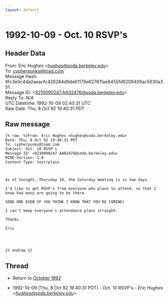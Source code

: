 ```yaml
---
layout: default
---
```


# 1992-10-09 - Oct. 10 RSVP's

## Header Data

From: Eric Hughes \<hughes@soda.berkeley.edu\><br>
To: cypherpunks@toad.com<br>
Message Hash: 6fc3e0c4da2aeacfc426284d9da61179e627611ae6455fd9209409ac5630a351<br>
Message ID: \<9210090247.AA02476@soda.berkeley.edu\><br>
Reply To: _N/A_<br>
UTC Datetime: 1992-10-09 02:40:31 UTC<br>
Raw Date: Thu, 8 Oct 92 19:40:31 PDT<br>

## Raw message

```
{% raw  %}From: Eric Hughes <hughes@soda.berkeley.edu>
Date: Thu, 8 Oct 92 19:40:31 PDT
To: cypherpunks@toad.com
Subject: Oct. 10 RSVP's
Message-ID: <9210090247.AA02476@soda.berkeley.edu>
MIME-Version: 1.0
Content-Type: text/plain



As of tonight, Thursday 10, the Saturday meeting is in two days.

I'd like to get RSVP's from everyone who plans to attend, so that I
know how many are going to be there.

SEND ONE EVEN IF YOU THINK I KNOW THAT YOU'RE COMING!

I can't keep everyone's attendance plans straight.

Thanks.

Eric




{% endraw %}
```

## Thread

+ Return to [October 1992](/archive/1992/10)

+ 1992-10-09 (Thu, 8 Oct 92 19:40:31 PDT) - Oct. 10 RSVP's - _Eric Hughes \<hughes@soda.berkeley.edu\>_

